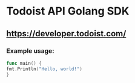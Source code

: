 # Todoist API Golang SDK
## https://developer.todoist.com/
### Example usage:
```Go
func main() {
fmt.Println("Hello, world!")
}
```
